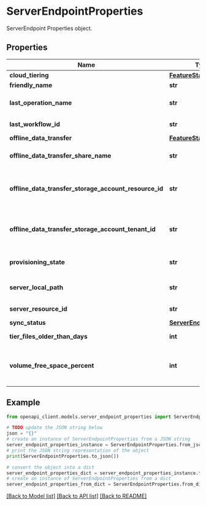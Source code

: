 # ServerEndpointProperties

ServerEndpoint Properties object.

## Properties

Name | Type | Description | Notes
------------ | ------------- | ------------- | -------------
**cloud_tiering** | [**FeatureStatus**](FeatureStatus.md) |  | [optional] 
**friendly_name** | **str** | Friendly Name | [optional] 
**last_operation_name** | **str** | Resource Last Operation Name | [optional] 
**last_workflow_id** | **str** | ServerEndpoint lastWorkflowId | [optional] 
**offline_data_transfer** | [**FeatureStatus**](FeatureStatus.md) |  | [optional] 
**offline_data_transfer_share_name** | **str** | Offline data transfer share name | [optional] 
**offline_data_transfer_storage_account_resource_id** | **str** | Offline data transfer storage account resource ID | [optional] [readonly] 
**offline_data_transfer_storage_account_tenant_id** | **str** | Offline data transfer storage account tenant ID | [optional] [readonly] 
**provisioning_state** | **str** | ServerEndpoint Provisioning State | [optional] 
**server_local_path** | **str** | Server folder used for data synchronization | [optional] 
**server_resource_id** | **str** | Arm resource identifier. | [optional] 
**sync_status** | [**ServerEndpointHealth**](ServerEndpointHealth.md) |  | [optional] 
**tier_files_older_than_days** | **int** | Tier files older than days. | [optional] 
**volume_free_space_percent** | **int** | Level of free space to be maintained by Cloud Tiering if it is enabled. | [optional] 

## Example

```python
from openapi_client.models.server_endpoint_properties import ServerEndpointProperties

# TODO update the JSON string below
json = "{}"
# create an instance of ServerEndpointProperties from a JSON string
server_endpoint_properties_instance = ServerEndpointProperties.from_json(json)
# print the JSON string representation of the object
print(ServerEndpointProperties.to_json())

# convert the object into a dict
server_endpoint_properties_dict = server_endpoint_properties_instance.to_dict()
# create an instance of ServerEndpointProperties from a dict
server_endpoint_properties_from_dict = ServerEndpointProperties.from_dict(server_endpoint_properties_dict)
```
[[Back to Model list]](../README.md#documentation-for-models) [[Back to API list]](../README.md#documentation-for-api-endpoints) [[Back to README]](../README.md)


